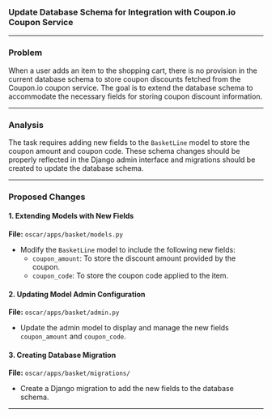 ### Update Database Schema for Integration with Coupon.io Coupon Service

---

### Problem

When a user adds an item to the shopping cart, there is no provision in the current database schema to store coupon discounts fetched from the Coupon.io coupon service. The goal is to extend the database schema to accommodate the necessary fields for storing coupon discount information.

---

### Analysis

The task requires adding new fields to the `BasketLine` model to store the coupon amount and coupon code. These schema changes should be properly reflected in the Django admin interface and migrations should be created to update the database schema.

---

### Proposed Changes

#### 1. Extending Models with New Fields

**File:** `oscar/apps/basket/models.py`

- Modify the `BasketLine` model to include the following new fields:
  - `coupon_amount`: To store the discount amount provided by the coupon.
  - `coupon_code`: To store the coupon code applied to the item.

#### 2. Updating Model Admin Configuration

**File:** `oscar/apps/basket/admin.py`

- Update the admin model to display and manage the new fields `coupon_amount` and `coupon_code`.

#### 3. Creating Database Migration

**File:** `oscar/apps/basket/migrations/`

- Create a Django migration to add the new fields to the database schema.

---


